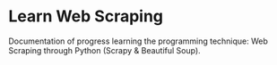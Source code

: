 # Learn Web Scraping

Documentation of progress learning the programming technique: Web Scraping through Python (Scrapy & Beautiful Soup).
